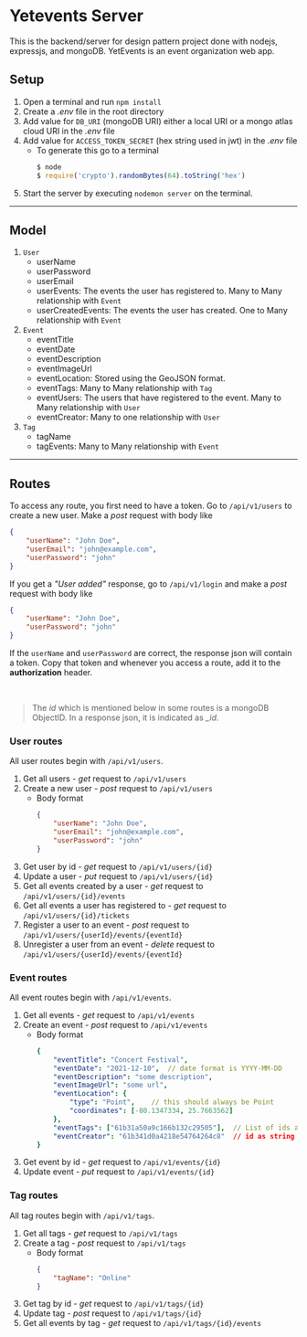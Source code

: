# Yetevents Server

This is the backend/server for design pattern project done with nodejs, expressjs, and mongoDB. YetEvents is an event organization web app. 

## Setup
1. Open a terminal and run `npm install`
2. Create a *.env* file in the root directory
3. Add value for `DB_URI` (mongoDB URI) either a local URI or a mongo atlas cloud URI in the *.env* file
4. Add value for `ACCESS_TOKEN_SECRET` (hex string used in jwt) in the *.env* file
    - To generate this go to a terminal
        ```JavaScript
        $ node
        $ require('crypto').randomBytes(64).toString('hex')
        ```
5. Start the server by executing `nodemon server` on the terminal.

------------

## Model

1. `User`
    - userName
    - userPassword
    - userEmail
    - userEvents: The events the user has registered to. Many to Many relationship with `Event`
    - userCreatedEvents: The events the user has created. One to Many relationship with `Event`
2. `Event`
    - eventTitle
    - eventDate
    - eventDescription
    - eventImageUrl
    - eventLocation: Stored using the GeoJSON format. 
    - eventTags: Many to Many relationship with `Tag`
    - eventUsers: The users that have registered to the event. Many to Many relationship with `User`
    - eventCreator: Many to one relationship with `User`
3. `Tag`
    - tagName
    - tagEvents: Many to Many relationship with `Event`
-------------
## Routes
To access any route, you first need to have a token. Go to `/api/v1/users` to create a new user. Make a *post* request with body like
```JSON
{
    "userName": "John Doe",
    "userEmail": "john@example.com",
    "userPassword": "john"
}
```

If you get a *"User added"* response, go to `/api/v1/login` and make a *post* request with body like
```JSON
{
    "userName": "John Doe",
    "userPassword": "john"
}
```
If the `userName` and `userPassword` are correct, the response json will contain a token. Copy that token and whenever you access a route, add it to the **authorization** header.

<br />

> The *id* which is mentioned below in some routes is a mongoDB ObjectID. In a response json, it is indicated as *_id*.


### **User routes**
All user routes begin with `/api/v1/users`.
1. Get all users - *get* request to `/api/v1/users`
2. Create a new user - *post* request to `/api/v1/users`
    - Body format
        ```JSON
        {
            "userName": "John Doe",
            "userEmail": "john@example.com",
            "userPassword": "john"
        }
        ```
3. Get user by id - *get* request to `/api/v1/users/{id}`
4. Update a user - *put* request to `/api/v1/users/{id}`
5. Get all events created by a user - *get* request to `/api/v1/users/{id}/events`
6. Get all events a user has registered to - *get* request to `/api/v1/users/{id}/tickets`
7. Register a user to an event - *post* request to `/api/v1/users/{userId}/events/{eventId}`
8. Unregister a user from an event - *delete* request to `/api/v1/users/{userId}/events/{eventId}`

### **Event routes**
All event routes begin with `/api/v1/events`.
1. Get all events - *get* request to `/api/v1/events`
2. Create an event - *post* request to `/api/v1/events`
    - Body format
        ```yaml
        {
            "eventTitle": "Concert Festival",
            "eventDate": "2021-12-10",  // date format is YYYY-MM-DD
            "eventDescription": "some description",
            "eventImageUrl": "some url",
            "eventLocation": {
                "type": "Point",    // this should always be Point
                "coordinates": [-80.1347334, 25.7663562]
            },
            "eventTags": ["61b31a50a9c166b132c29505"],  // List of ids as string
            "eventCreator": "61b341d0a4218e54764264c8"  // id as string
        }
        ```
3. Get event by id - *get* request to `/api/v1/events/{id}`
4. Update event - *put* request to `/api/v1/events/{id}`

### **Tag routes**
All tag routes begin with `/api/v1/tags`.
1. Get all tags - *get* request to `/api/v1/tags`
2. Create a tag - *post* request to `/api/v1/tags`
    - Body format
        ```JSON
        {
            "tagName": "Online"
        }
        ```
3. Get tag by id - *get* request to `/api/v1/tags/{id}`
4. Update tag - *post* request to `/api/v1/tags/{id}`
5. Get all events by tag - *get* request to `/api/v1/tags/{id}/events`
